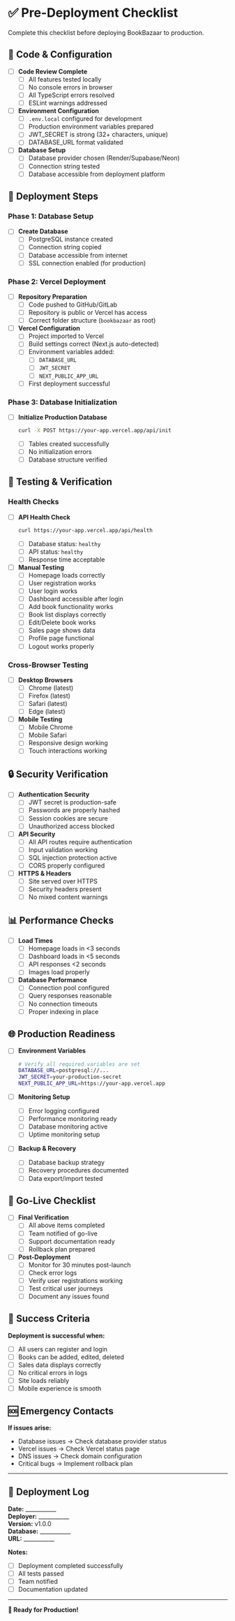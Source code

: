 # ✅ Pre-Deployment Checklist

Complete this checklist before deploying BookBazaar to production.

## 🔧 Code & Configuration

- [ ] **Code Review Complete**
  - [ ] All features tested locally
  - [ ] No console errors in browser
  - [ ] All TypeScript errors resolved
  - [ ] ESLint warnings addressed

- [ ] **Environment Configuration**
  - [ ] `.env.local` configured for development
  - [ ] Production environment variables prepared
  - [ ] JWT_SECRET is strong (32+ characters, unique)
  - [ ] DATABASE_URL format validated

- [ ] **Database Setup**
  - [ ] Database provider chosen (Render/Supabase/Neon)
  - [ ] Connection string tested
  - [ ] Database accessible from deployment platform

## 🚀 Deployment Steps

### Phase 1: Database Setup
- [ ] **Create Database**
  - [ ] PostgreSQL instance created
  - [ ] Connection string copied
  - [ ] Database accessible from internet
  - [ ] SSL connection enabled (for production)

### Phase 2: Vercel Deployment
- [ ] **Repository Preparation**
  - [ ] Code pushed to GitHub/GitLab
  - [ ] Repository is public or Vercel has access
  - [ ] Correct folder structure (`bookbazaar` as root)

- [ ] **Vercel Configuration**
  - [ ] Project imported to Vercel
  - [ ] Build settings correct (Next.js auto-detected)
  - [ ] Environment variables added:
    - [ ] `DATABASE_URL`
    - [ ] `JWT_SECRET` 
    - [ ] `NEXT_PUBLIC_APP_URL`
  - [ ] First deployment successful

### Phase 3: Database Initialization
- [ ] **Initialize Production Database**
  ```bash
  curl -X POST https://your-app.vercel.app/api/init
  ```
  - [ ] Tables created successfully
  - [ ] No initialization errors
  - [ ] Database structure verified

## 🧪 Testing & Verification

### Health Checks
- [ ] **API Health Check**
  ```bash
  curl https://your-app.vercel.app/api/health
  ```
  - [ ] Database status: `healthy`
  - [ ] API status: `healthy`
  - [ ] Response time acceptable

- [ ] **Manual Testing**
  - [ ] Homepage loads correctly
  - [ ] User registration works
  - [ ] User login works
  - [ ] Dashboard accessible after login
  - [ ] Add book functionality works
  - [ ] Book list displays correctly
  - [ ] Edit/Delete book works
  - [ ] Sales page shows data
  - [ ] Profile page functional
  - [ ] Logout works properly

### Cross-Browser Testing
- [ ] **Desktop Browsers**
  - [ ] Chrome (latest)
  - [ ] Firefox (latest)
  - [ ] Safari (latest)
  - [ ] Edge (latest)

- [ ] **Mobile Testing**
  - [ ] Mobile Chrome
  - [ ] Mobile Safari
  - [ ] Responsive design working
  - [ ] Touch interactions working

## 🔒 Security Verification

- [ ] **Authentication Security**
  - [ ] JWT secret is production-safe
  - [ ] Passwords are properly hashed
  - [ ] Session cookies are secure
  - [ ] Unauthorized access blocked

- [ ] **API Security**
  - [ ] All API routes require authentication
  - [ ] Input validation working
  - [ ] SQL injection protection active
  - [ ] CORS properly configured

- [ ] **HTTPS & Headers**
  - [ ] Site served over HTTPS
  - [ ] Security headers present
  - [ ] No mixed content warnings

## 📊 Performance Checks

- [ ] **Load Times**
  - [ ] Homepage loads in <3 seconds
  - [ ] Dashboard loads in <5 seconds
  - [ ] API responses <2 seconds
  - [ ] Images load properly

- [ ] **Database Performance**
  - [ ] Connection pool configured
  - [ ] Query responses reasonable
  - [ ] No connection timeouts
  - [ ] Proper indexing in place

## 🌐 Production Readiness

- [ ] **Environment Variables**
  ```bash
  # Verify all required variables are set
  DATABASE_URL=postgresql://...
  JWT_SECRET=your-production-secret
  NEXT_PUBLIC_APP_URL=https://your-app.vercel.app
  ```

- [ ] **Monitoring Setup**
  - [ ] Error logging configured
  - [ ] Performance monitoring ready
  - [ ] Database monitoring active
  - [ ] Uptime monitoring setup

- [ ] **Backup & Recovery**
  - [ ] Database backup strategy
  - [ ] Recovery procedures documented
  - [ ] Data export/import tested

## 🚦 Go-Live Checklist

- [ ] **Final Verification**
  - [ ] All above items completed
  - [ ] Team notified of go-live
  - [ ] Support documentation ready
  - [ ] Rollback plan prepared

- [ ] **Post-Deployment**
  - [ ] Monitor for 30 minutes post-launch
  - [ ] Check error logs
  - [ ] Verify user registrations working
  - [ ] Test critical user journeys
  - [ ] Document any issues found

## 🎯 Success Criteria

**Deployment is successful when:**
- [ ] All users can register and login
- [ ] Books can be added, edited, deleted
- [ ] Sales data displays correctly
- [ ] No critical errors in logs
- [ ] Site loads reliably
- [ ] Mobile experience is smooth

## 🆘 Emergency Contacts

**If issues arise:**
- Database issues → Check database provider status
- Vercel issues → Check Vercel status page
- DNS issues → Check domain configuration
- Critical bugs → Implement rollback plan

---

## 📝 Deployment Log

**Date:** ___________  
**Deployer:** ___________  
**Version:** v1.0.0  
**Database:** ___________  
**URL:** ___________  

**Notes:**
- [ ] Deployment completed successfully
- [ ] All tests passed
- [ ] Team notified
- [ ] Documentation updated

---

**🎉 Ready for Production!**
